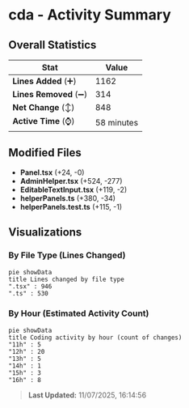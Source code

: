 # cda - Activity Summary 

## Overall Statistics

| Stat                   | Value                                                             |
| ---------------------- | ----------------------------------------------------------------- |
| **Lines Added** (➕)   | 1162                                          |
| **Lines Removed** (➖) | 314                                        |
| **Net Change** (↕)    | 848                |
| **Active Time** (⌚)   | 58 minutes |


## Modified Files
- **Panel.tsx** (+24, -0)
- **AdminHelper.tsx** (+524, -277)
- **EditableTextInput.tsx** (+119, -2)
- **helperPanels.ts** (+380, -34)
- **helperPanels.test.ts** (+115, -1)

## Visualizations

### By File Type (Lines Changed)

```mermaid
pie showData
title Lines changed by file type
".tsx" : 946
".ts" : 530
```

### By Hour (Estimated Activity Count)

```mermaid
pie showData
title Coding activity by hour (count of changes)
"11h" : 5
"12h" : 20
"13h" : 5
"14h" : 1
"15h" : 3
"16h" : 8
```


> **Last Updated:** 11/07/2025, 16:14:56